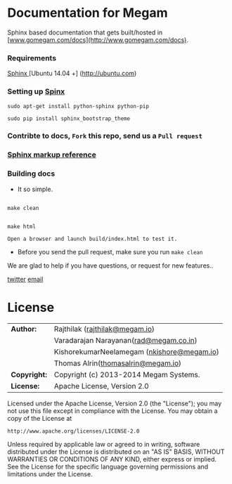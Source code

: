 Documentation for Megam
==============================

Sphinx based documentation that gets built/hosted in [www.gomegam.com/docs](http://www.gomegam.com/docs).

### Requirements

>
[Sphinx ](http://sphinx-doc.org/)
[Ubuntu 14.04 +] (http://ubuntu.com)


### Setting up [Spinx](http://sphinx-doc.org)

```
sudo apt-get install python-sphinx python-pip

sudo pip install sphinx_bootstrap_theme

```

### Contribte to docs, `Fork` this repo, send us a `Pull request`


### [Sphinx markup reference](http://sphinx-doc.org/latest/contents.html)


### Building docs

* It so simple.  

```

make clean


make html

Open a browser and launch build/index.html to test it.
```

* Before you send the pull request, make sure you run `make clean`


We are glad to help if you have questions, or request for new features..

[twitter](http://twitter.com/indykish) [email](<rajthilak@megam.co.in>)



# License

|                      |                                          |
|:---------------------|:-----------------------------------------|
| **Author:**          | Rajthilak (<rajthilak@megam.io>)
|	                     | Varadarajan Narayanan(rad@megam.co.in)
|	       	             | KishorekumarNeelamegam (<nkishore@megam.io>)
|                      | Thomas Alrin(<thomasalrin@megam.io>)
| **Copyright:**       | Copyright (c) 2013-2014 Megam Systems.
| **License:**         | Apache License, Version 2.0

Licensed under the Apache License, Version 2.0 (the "License");
you may not use this file except in compliance with the License.
You may obtain a copy of the License at

    http://www.apache.org/licenses/LICENSE-2.0

Unless required by applicable law or agreed to in writing, software
distributed under the License is distributed on an "AS IS" BASIS,
WITHOUT WARRANTIES OR CONDITIONS OF ANY KIND, either express or implied.
See the License for the specific language governing permissions and
limitations under the License.

